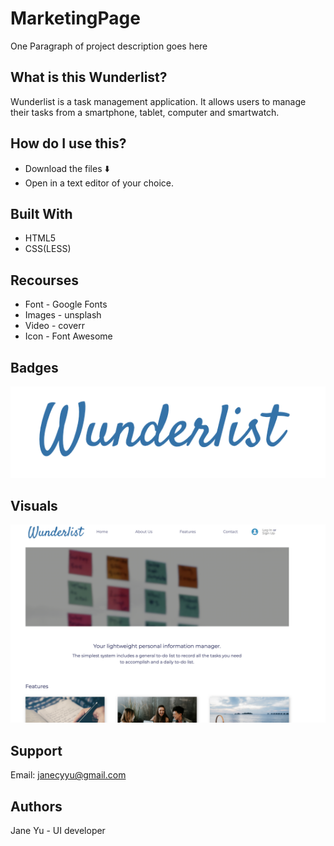# MarketingPage
 One Paragraph of project description goes here

## What is this Wunderlist?
Wunderlist is a task management application. It allows users to manage their tasks from a smartphone, tablet, computer and smartwatch.

## How do I use this?
* Download the files ⬇️
* Open in a text editor of your choice.

## Built With
* HTML5
* CSS(LESS)

## Recourses
* Font - Google Fonts
* Images - unsplash
* Video - coverr
* Icon - Font Awesome

## Badges
![Wunderlist Logo](https://github.com/BuildWeekWunderlist6/MarketingPage/blob/master/img/logo.png)

## Visuals
![Home page screenshot](https://github.com/BuildWeekWunderlist6/MarketingPage/blob/master/img/screenshot.png)

## Support
Email: janecyyu@gmail.com

## Authors
Jane Yu - UI developer
